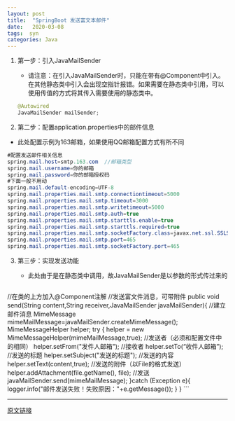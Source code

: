 ```yaml
---
layout: post
title:  "SpringBoot 发送富文本邮件"
date:   2020-03-08
tags:  syn
categories: Java
---
```


1. 第一步：引入JavaMailSender

	- 请注意：在引入JavaMailSender时，只能在带有@Component中引入。在其他静态类中引入会出现空指针报错。如果需要在静态类中引用，可以使用传值的方式将其传入需要使用的静态类中。
	
	```java
	@Autowired
	JavaMailSender mailSender;
	```
	
2. 第二步：配置application.properties中的邮件信息

  * 此处配置示例为163邮箱，如果使用QQ邮箱配置方式有所不同

  ```java
  #配置发送邮件相关信息
  spring.mail.host=smtp.163.com  //邮箱类型
  spring.mail.username=你的邮箱
  spring.mail.password=你的邮箱授权码
  #下面一般不用动
  spring.mail.default-encoding=UTF-8
  spring.mail.properties.mail.smtp.connectiontimeout=5000 
  spring.mail.properties.mail.smtp.timeout=3000
  spring.mail.properties.mail.smtp.writetimeout=5000
  spring.mail.properties.mail.smtp.auth=true
  spring.mail.properties.mail.smtp.starttls.enable=true
  spring.mail.properties.mail.smtp.starttls.required=true
  spring.mail.properties.mail.smtp.socketFactory.class=javax.net.ssl.SSLSocketFactory
  spring.mail.properties.mail.smtp.port=465
  spring.mail.properties.mail.smtp.socketFactory.port=465
  ```


3. 第三步：实现发送功能

	* 此处由于是在静态类中调用，故JavaMailSender是以参数的形式传过来的

	```java
//在类的上方加入@Component注解
	    //发送富文件消息，可带附件
    public void send(String content,String receiver,JavaMailSender javaMailSender){
	        //建立邮件消息
	        MimeMessage mimeMailMessage=javaMailSender.createMimeMessage();
	        MimeMessageHelper helper;
	        try {
	            helper = new MimeMessageHelper(mimeMailMessage,true);
	            //发送者（必须和配置文件中的相同）
	            helper.setFrom("发件人邮箱");
	            //接收者
	            helper.setTo(“收件人邮箱”);
	            //发送的标题
	            helper.setSubject("发送的标题");
	            //发送的内容
	            helper.setText(content,true);
	            //发送的附件（以File的格式发送）
	            helper.addAttachment(file.getName(), file);
	            //发送
	            javaMailSender.send(mimeMailMessage);
	        }catch (Exception e){
	            logger.info("邮件发送失败！失败原因："+e.getMessage());
	        }
	    }
	```
	
	

---

[原文链接](https://www.cnblogs.com/itmyhome/p/4131284.html)

